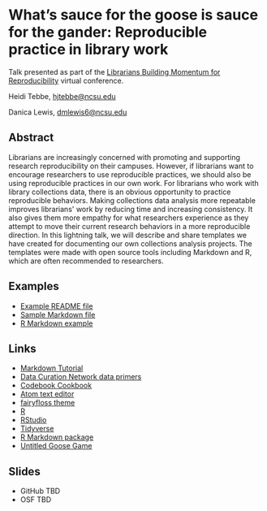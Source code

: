 # What’s sauce for the goose is sauce for the gander: Reproducible practice in library work
Talk presented as part of the [Librarians Building Momentum for Reproducibility](https://vickysteeves.gitlab.io/librarians-reproducibility/) virtual conference.

Heidi Tebbe, hjtebbe@ncsu.edu

Danica Lewis, dmlewis6@ncsu.edu 


## Abstract

Librarians are increasingly concerned with promoting and supporting research reproducibility on their campuses. However, if librarians want to encourage researchers to use reproducible practices, we should also be using reproducible practices in our own work. For librarians who work with library collections data, there is an obvious opportunity to practice reproducible behaviors. Making collections data analysis more repeatable improves librarians' work by reducing time and increasing consistency. It also gives them more empathy for what researchers experience as they attempt to move their current research behaviors in a more reproducible direction. In this lightning talk, we will describe and share templates we have created for documenting our own collections analysis projects. The templates were made with open source tools including Markdown and R, which are often recommended to researchers.

## Examples
* [Example README file](example-README.md)
* [Sample Markdown file](sample-markdown.md)
* [R Markdown example](Demo-rmarkdown.md)

## Links
* [Markdown Tutorial](https://www.markdowntutorial.com/)
* [Data Curation Network data primers](https://github.com/DataCurationNetwork/data-primers) 
* [Codebook Cookbook](http://www.medicine.mcgill.ca/epidemiology/joseph/pbelisle/CodebookCookbook.html) 
* [Atom text editor](https://atom.io/) 
* [fairyfloss theme](https://atom.io/themes/fairyfloss) 
* [R](https://www.r-project.org/)
* [RStudio](https://rstudio.com/products/rstudio/)
* [Tidyverse](https://www.tidyverse.org/) 
* [R Markdown package](https://rmarkdown.rstudio.com/) 
* [Untitled Goose Game](https://goose.game/)

## Slides
* GitHub TBD
* OSF TBD
